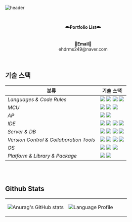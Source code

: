 ![header](https://capsule-render.vercel.app/api?type=waving&color=008000&height=300&section=header&text=Donggeun's%20GitHub%20&fontSize=60&desc=Welcome!&descAlignY=64&descAlign=67&fontColor=FFFFFF)

<br>

<p align="center">
    <Strong>☁️Portfolio List☁️</Strong><br><br>
<p align="center">
<Strong>📧Email📧</Strong><br>ehdrms249@naver.com<br>

</p>

<br>

<p align="center">

## 기술 스택

| <center>분류</center> |<center>기술 스택</center>|
| :-------------------- | :-------------------------------------------------------------------------------------------------------------------------------------------------------------------------------------------------------------------------------------------------------------------------------------------------------------------------------------------------------------------------------------------------------------------------------------------- |
| *Languages & Code Rules*|<img src="https://img.shields.io/badge/C-A8B9CC?style=flat-square&logo=Coursera&logoColor=white"/> <img src="https://img.shields.io/badge/C++-00599C?style=flat-square&logo=C%2B%2B&logoColor=white"/> <img src="https://img.shields.io/badge/Java-007396.svg?&style=flat-square&logo=Java&logoColor=white"/> <img src="https://img.shields.io/badge/Python-3776AB?style=flat-square&logo=Python&logoColor=white"/> |
| *MCU*| <img src="https://img.shields.io/badge/ESP32-E7352C?style=flat-square&logo=Espressif&logoColor=white"/> <img src="https://img.shields.io/badge/Arduino-00979D?style=flat-square&logo=arduino&logoColor=white"/> <img src="https://img.shields.io/badge/STM32-03234B?style=flat-square&logo=STMicroelectronics&logoColor=white"/>
| *AP*| <img src="https://img.shields.io/badge/Raspberry Pi-A22846?style=flat-square&logo=Raspberry Pi&logoColor=white"/> <img src="https://img.shields.io/badge/Jetson Nano-76B900?style=flat-square&logo=NVIDIA&logoColor=white"/> |
| *IDE*| <img src="https://img.shields.io/badge/Visual Studio-5C2D91?style=flat-square&logo=Visual Studio&logoColor=white"/> <img src="https://img.shields.io/badge/Eclipse%20IDE-2C2255.svg?&style=flat-square&logo=Eclipse%20IDE&logoColor=white"/> <img src = "https://img.shields.io/badge/AndroidStudio-3DDC84?style=flat-square&logo=Python&logoColor=white"> <img src="https://img.shields.io/badge/Jupyter Notebook-F37626?style=flat-square&logo=Jupyter&logoColor=white"/>|
| *Server & DB*|<img src="https://img.shields.io/badge/Apache-D22128?style=flat-square&logo=Apache&logoColor=white"/> <img src="https://img.shields.io/badge/PHP-777BB4?style=flat-square&logo=PHP&logoColor=white"/> <img src="https://img.shields.io/badge/MySQL-4479A1?style=flat-square&logo=MySQL&logoColor=white"/> <img src="https://img.shields.io/badge/MariaDB-003545?style=flat-square&logo=MariaDB&logoColor=white"/>|
| *Version Control & Collaboration Tools*| <img src="https://img.shields.io/badge/Git-F05032?style=flat-square&logo=Git&logoColor=white"/> <img src="https://img.shields.io/badge/GitHub-181717?style=flat-square&logo=GitHub&logoColor=white"/> <img src="https://img.shields.io/badge/Google Docs-4285F4?style=flat-square&logo=google&logoColor=white"/> <img src="https://img.shields.io/badge/Notion-000000?style=flat-square&logo=Notion&logoColor=white"/>|
| *OS*|<img src="https://img.shields.io/badge/Windows10-0078D6?style=flat-square&logo=Windows&logoColor=white"/> <img src="https://img.shields.io/badge/Linux-FCC624?style=flat-square&logo=linux&logoColor=black"/> <img src="https://img.shields.io/badge/Ubuntu-E95420?style=flat-square&logo=Ubuntu&logoColor=white"/> |
| *Platform & Library & Package*|<img src="https://img.shields.io/badge/ROS-22314E?style=flat-square&logo=ROS&logoColor=white"/> <img src="https://img.shields.io/badge/OpenCV-5C3EE8?style=flat-square&logo=OpenCV&logoColor=white"/> |
<br>

<br>

## Github Stats  
<table><tr><td valign="top" width="50%">

![Anurag's GitHub stats](https://github-readme-stats.vercel.app/api?username=DonggeunC&show_icons=true&theme=prussian)

</td><td valign="top" width="50%">

![Language Profile](https://github-readme-stats.vercel.app/api/top-langs/?username=DonggeunC&langs_count=10&layout=compact&theme=prussian)


</td></tr></table>  

<br/>  

